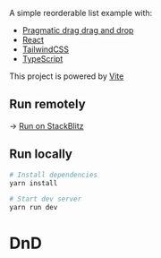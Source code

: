 A simple reorderable list example with:

- [Pragmatic drag drag and drop](https://github.com/atlassian/pragmatic-drag-and-drop)
- [React](https://react.dev/)
- [TailwindCSS](https://tailwindcss.com/)
- [TypeScript](https://www.typescriptlang.org/)

This project is powered by [Vite](https://vitejs.dev/)

## Run remotely

→ [Run on StackBlitz](https://stackblitz.com/github/alexreardon/pdnd-react-tailwind?startScript=dev)

## Run locally

```bash
# Install dependencies
yarn install

# Start dev server
yarn run dev
```
# DnD
